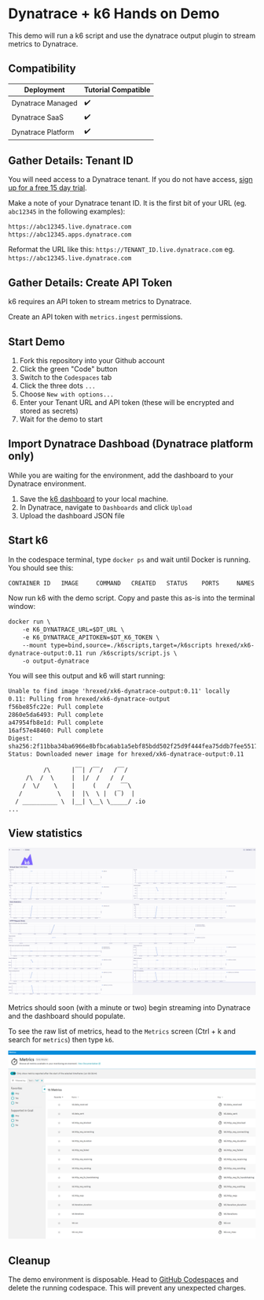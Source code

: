 
# Dynatrace + k6 Hands on Demo

This demo will run a k6 script and use the dynatrace output plugin to stream metrics to Dynatrace.

## Compatibility

| Deployment         | Tutorial Compatible |
|--------------------|---------------------|
| Dynatrace Managed  | ✔️                 |
| Dynatrace SaaS     | ✔️                 |
| Dynatrace Platform | ✔️                 |

## Gather Details: Tenant ID

You will need access to a Dynatrace tenant. If you do not have access, [sign up for a free 15 day trial](https://dt-url.net/trial).

Make a note of your Dynatrace tenant ID. It is the first bit of your URL (eg. `abc12345` in the following examples):

```
https://abc12345.live.dynatrace.com
https://abc12345.apps.dynatrace.com
```

Reformat the URL like this: `https://TENANT_ID.live.dynatrace.com` eg. `https://abc12345.live.dynatrace.com`

## Gather Details: Create API Token

k6 requires an API token to stream metrics to Dynatrace.

Create an API token with `metrics.ingest` permissions.

## Start Demo

1. Fork this repository into your Github account
1. Click the green "Code" button
1. Switch to the `Codespaces` tab
1. Click the three dots `...`
1. Choose `New with options...`
1. Enter your Tenant URL and API token (these will be encrypted and stored as secrets)
1. Wait for the demo to start

## Import Dynatrace Dashboad (Dynatrace platform only)

While you are waiting for the environment, add the dashboard to your Dynatrace environment.

1. Save the [k6 dashboard](dashboards/Grafana%20k6%20Dashboard.json) to your local machine.
1. In Dynatrace, navigate to `Dashboards` and click `Upload`
1. Upload the dashboard JSON file

## Start k6

In the codespace terminal, type `docker ps` and wait until Docker is running.
You should see this:

```
CONTAINER ID   IMAGE     COMMAND   CREATED   STATUS    PORTS     NAMES
```

Now run k6 with the demo script. Copy and paste this as-is into the terminal window:

```
docker run \
    -e K6_DYNATRACE_URL=$DT_URL \
    -e K6_DYNATRACE_APITOKEN=$DT_K6_TOKEN \
    --mount type=bind,source=./k6scripts,target=/k6scripts hrexed/xk6-dynatrace-output:0.11 run /k6scripts/script.js \
    -o output-dynatrace
```

You will see this output and k6 will start running:

```
Unable to find image 'hrexed/xk6-dynatrace-output:0.11' locally
0.11: Pulling from hrexed/xk6-dynatrace-output
f56be85fc22e: Pull complete 
2860e5da6493: Pull complete 
a47954fb8e1d: Pull complete 
16af57e48460: Pull complete 
Digest: sha256:2f11bba34ba6966e8bfbca6ab1a5ebf85bdd502f25d9f444fea75ddb7fee5517
Status: Downloaded newer image for hrexed/xk6-dynatrace-output:0.11

          /\      |‾‾| /‾‾/   /‾‾/   
     /\  /  \     |  |/  /   /  /    
    /  \/    \    |     (   /   ‾‾\  
   /          \   |  |\  \ |  (‾)  | 
  / __________ \  |__| \__\ \_____/ .io
...
```

## View statistics

![dynatrace k6 dashboard](images/k6-dashboard.png)

Metrics should soon (with a minute or two) begin streaming into Dynatrace and the dashboard should populate.

To see the raw list of metrics, head to the `Metrics` screen (Ctrl + k and search for `metrics`) then type `k6`.

![dynatrace k6 metrics screen](images/k6-metrics.png)

## Cleanup

The demo environment is disposable. Head to [GitHub Codespaces](https://github.com/codespaces) and delete the running codespace. This will prevent any unexpected charges.